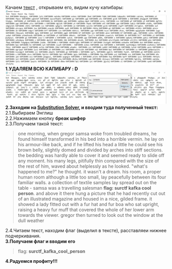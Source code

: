 Качаем [текст](https://filebin.ca/6d0fbvIFew4S/text.txt) , открываем его, видим кучу капибары:
![kapibara](attachments/kapibara.jpg)
__1.УДАЛЯЕМ ВСЮ КАПИБАРУ  : D__  
![netkapibara](attachments/netkapibara.jpg)
__2.Заходим на [Substitution Solver](https://guballa.de/substitution-solver), и вводим туда полученный текст:__  
2.1.Выбираем Энглиш  
2.2.Нажимаем кнопку __бреак шифер__  
2.3.Получаем такой текст:  
> one  morning,  when  gregor  samsa  woke  from  troubled  dreams,  he  found  himself  transformed  in  his  bed  into  a  horrible  vermin.  he  lay  on  his  armour-like  back,  and  if  he  lifted  his  head  a  little  he  could  see  his  brown  belly,  slightly  domed  and  divided  by  arches  into  stiff  sections.  the  bedding  was  hardly  able  to  cover  it  and  seemed  ready  to  slide  off  any  moment.  his  many  legs,  pitifully  thin  compared  with  the  size  of  the  rest  of  him,  waved  about  helplessly  as  he  looked.  "what's  happened  to  me?"  he  thought.  it  wasn't  a  dream.  his  room,  a  proper  human  room  although  a  little  too  small,  lay  peacefully  between  its  four  familiar  walls.  a  collection  of  textile  samples  lay  spread  out  on  the  table  -  samsa  was  a  travelling  salesman  ____flag:  surctf  kafka  cool  person____.  and  above  it  there  hung  a  picture  that  he  had  recently  cut  out  of  an  illustrated  magazine  and  housed  in  a  nice,  gilded  frame.  it  showed  a  lady  fitted  out  with  a  fur  hat  and  fur  boa  who  sat  upright,  raising  a  heavy  fur  muff  that  covered  the  whole  of  her  lower  arm  towards  the  viewer.  gregor  then  turned  to  look  out  the  window  at  the  dull  weather

2.4.Читаем текст, находим флаг (выделил в тексте), расставляеи нижнее подчеркивания.  
__3.Получаем флаг и вводим его__  
> flag: __surctf_kafka_cool_person__  

__4.Радуемся профиту!!!__  
